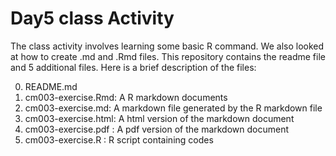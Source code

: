 # Day5 class Activity

The class activity involves learning some basic R command. We also looked at how to create .md and .Rmd files. This repository contains the readme file and 5 additional files. Here is a brief description of the files:

0. README.md
1. cm003-exercise.Rmd: A R markdown documents 
2. cm003-exercise.md: A markdown file generated by the R markdown file
3. cm003-exercise.html: A html version of the markdown document
4. cm003-exercise.pdf : A pdf version of the markdown document
5. cm003-exercise.R : R script containing codes
